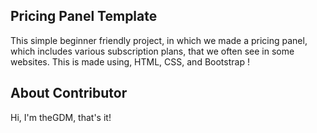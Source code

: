 ## Pricing Panel Template
This simple beginner friendly project, in which we made a pricing panel, which includes various subscription plans, that we often see in some websites.
This is made using, HTML, CSS, and Bootstrap !

## About Contributor
Hi, I'm theGDM, that's it!
